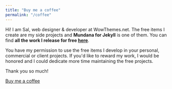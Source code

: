 ```yaml
---
title: "Buy me a coffee"
permalink: "/coffee"
---
```


Hi! I am Sal, web designer & developer at WowThemes.net. The free items I create
are my side projects and **Mundana for Jekyll** is one of them. You can find
**all the work I release for free
[here](https://www.wowthemes.net/category/free-themes-templates/)**. 

You have my permission to use the free items I develop in your personal, commercial or client projects. If you'd like to reward my work, I would be honored and I could dedicate more time maintaining the free projects. 

Thank you so much!

<a class="btn btn-danger" href="https://www.wowthemes.net/donate/">Buy me a coffee</a>
